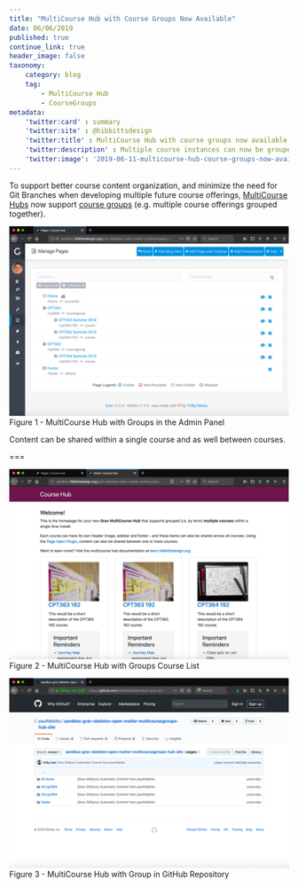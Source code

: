 ```yaml
---
title: "MultiCourse Hub with Course Groups Now Available"
date: 06/06/2019
published: true
continue_link: true
header_image: false
taxonomy:
    category: blog
    tag:
        - MultiCourse Hub
        - CourseGroups
metadata:
    'twitter:card' : summary
    'twitter:site' : @hibbittsdesign
    'twitter:title' : MultiCourse Hub with course groups now available
    'twitter:description' : Multiple course instances can now be grouped (e.g. by terms) in MultiCourse Hub.
    'twitter:image': '2019-06-11-multicourse-hub-course-groups-now-available/multicoursegroups-admin.png'
---
```


To support better course content organization, and minimize the need for Git Branches when developing multiple future course offerings, [MultiCourse Hubs](https://demo.hibbittsdesign.org/grav-skeleton-open-matter-multi-course-hub-site/) now support [course groups](https://demo.hibbittsdesign.org/grav-skeleton-open-matter-multicoursegroups-hub-site/) (e.g. multiple course offerings grouped together).

![MultiCourse Hub with Groups in the Admin Panel](multicoursegroups-admin.png)  
Figure 1 - MultiCourse Hub with Groups in the Admin Panel

Content can be shared within a single course and as well between courses.

===

![MultiCourse Hub with Groups Course List](multicoursegroups-courselist.png)  
Figure 2 - MultiCourse Hub with Groups Course List

![MultiCourse Hub with Group in GitHub Repository](multicoursegroups-github.png)  
Figure 3 - MultiCourse Hub with Group in GitHub Repository
